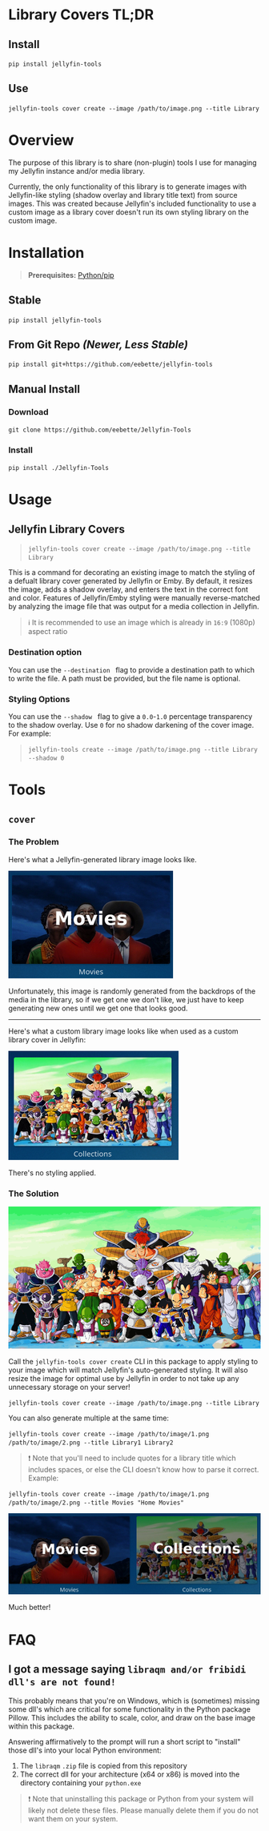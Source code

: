 # Library Covers TL;DR

## Install

`pip install jellyfin-tools`

## Use

`jellyfin-tools cover create --image /path/to/image.png --title Library`

# Overview
The purpose of this library is to share (non-plugin) tools I use for managing my Jellyfin instance and/or media library.

Currently, the only functionality of this library is to generate images with Jellyfin-like styling (shadow overlay and 
library title text) from source images. 
This was created because Jellyfin's included functionality to use a custom image as a library cover doesn't run its own 
styling library on the custom image.

# Installation

> **Prerequisites:** [Python/pip](https://www.python.org/downloads/)

## Stable

`pip install jellyfin-tools`

## From Git Repo *(Newer, Less Stable)*

`pip install git+https://github.com/eebette/jellyfin-tools`

## Manual Install

### Download

`git clone https://github.com/eebette/Jellyfin-Tools`

### Install

`pip install ./Jellyfin-Tools`

# Usage

## Jellyfin Library Covers

> `jellyfin-tools cover create --image /path/to/image.png --title Library`

This is a command for decorating an existing image to match the styling of a defualt library cover generated by Jellyfin
or Emby. By default, it resizes the image, adds a shadow overlay, and enters the text in the correct font and color.
Features of Jellyfin/Emby styling were manually reverse-matched by analyzing the image file that was output for a media
collection in Jellyfin. 

>ℹ️  It is recommended to use a️n image which is already in `16:9` (1080p) aspect ratio

### Destination option

You can use the `--destination ` flag to provide a destination path to which to write the file. A path must be provided,
 but the file name is optional. 

### Styling Options

You can use the `--shadow ` flag to give a `0.0`-`1.0` percentage transparency to the shadow overlay. 
Use `0` for no shadow darkening of the cover image. For example:

> `jellyfin-tools create --image /path/to/image.png --title Library --shadow 0`


# Tools
## `cover`
### The Problem
Here's what a Jellyfin-generated library image looks like.

![img_1.png](docs/img_1.png)

Unfortunately, this image is randomly generated from the backdrops of the media in the library, so if we get one we 
don't like, we just have to keep generating new ones until we get one that looks good.

---
Here's what a custom library image looks like when used as a custom library cover in Jellyfin:

![img_1.png](docs/img_2.png)

There's no styling applied. 

### The Solution

![1.gif](docs%2F1.gif)

Call the `jellyfin-tools cover create` CLI in this package to apply styling to your image which will match Jellyfin's auto-generated 
styling. It will also resize the image for optimal use by Jellyfin in order to not take up any unnecessary storage on 
your server!

`jellyfin-tools cover create --image /path/to/image.png --title Library`

You can also generate multiple at the same time: 

`jellyfin-tools cover create --image /path/to/image/1.png /path/to/image/2.png --title Library1 Library2`

>❗ ️Note that you'll need to include quotes for a library title which includes spaces, or else the CLI doesn't know how to
parse it correct. Example: 

`jellyfin-tools cover create --image /path/to/image/1.png /path/to/image/2.png --title Movies "Home Movies"`

![img_2.png](docs/img_3.png)

Much better!

# FAQ

## I got a message saying `libraqm and/or fribidi dll's are not found!`

This probably means that you're on Windows, which is (sometimes) missing some dll's which are critical for some 
functionality in the Python package Pillow. This includes the ability to scale, color, and draw on the base image 
within this package.

Answering affirmatively to the prompt will run a short script to "install" those dll's into your local Python
environment:
1) The `libraqm` `.zip` file is copied from this repository
2) The correct dll for your architecture (x64 or x86) is moved into the directory containing your `python.exe`

>❗ Note that uninstalling this package or Python from your system will likely not delete these files. Please manually
> delete them if you do not want them on your system.